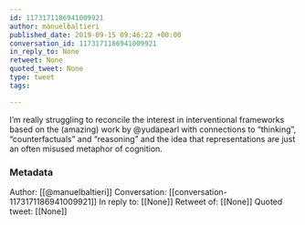 ```yaml
---
id: 1173171186941009921
author: manuelbaltieri
published_date: 2019-09-15 09:46:22 +00:00
conversation_id: 1173171186941009921
in_reply_to: None
retweet: None
quoted_tweet: None
type: tweet
tags:

---
```


I’m really struggling to reconcile the interest in interventional frameworks based on the (amazing) work by @yudapearl with connections to “thinking”, “counterfactuals” and “reasoning” and the idea that representations are just an often misused metaphor of cognition.

### Metadata

Author: [[@manuelbaltieri]]
Conversation: [[conversation-1173171186941009921]]
In reply to: [[None]]
Retweet of: [[None]]
Quoted tweet: [[None]]
